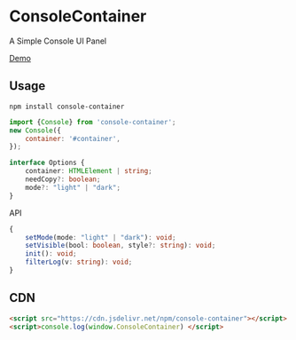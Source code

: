 <!--
 * @Author: chenzhongsheng
 * @Date: 2025-01-07 10:41:09
 * @Description: Coding something
-->
# ConsoleContainer

A Simple Console UI Panel

[Demo](https://shiyix.cn/jsbox/?github=theajack.toolbox/tools/console-container)

## Usage

```
npm install console-container
```

```js
import {Console} from 'console-container';
new Console({
    container: '#container',
});
```

```ts
interface Options {
    container: HTMLElement | string;
    needCopy?: boolean;
    mode?: "light" | "dark";
}
```

API

```ts
{
    setMode(mode: "light" | "dark"): void;
    setVisible(bool: boolean, style?: string): void;
    init(): void;
    filterLog(v: string): void;
}
```

## CDN

```html
<script src="https://cdn.jsdelivr.net/npm/console-container"></script>
<script>console.log(window.ConsoleContainer) </script>
```
